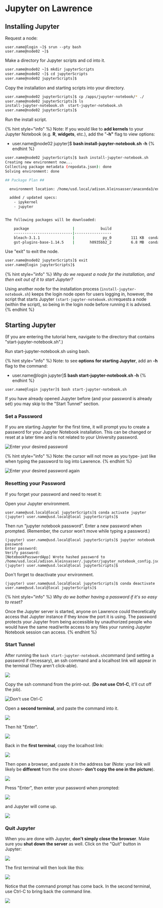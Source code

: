 # Jupyter on Lawrence

## Installing Jupyter

Request a node:

```text
user.name@login ~]$ srun --pty bash
user.name@node02 ~]$
```

Make a directory for Jupyter scripts and cd into it.

```bash
user.name@node02 ~]$ mkdir jupyterScripts
user.name@node02 ~]$ cd jupyterScripts
user.name@node02 jupyterScripts]$
```

Copy the installation and starting scripts into your directory.

```bash
user.name@node02 jupyterScripts]$ cp /apps/jupyter-notebook/* ./
user.name@node02 jupyterScripts]$ ls
install-jupyter-notebook.sh  start-jupyter-notebook.sh
user.name@node02 jupyterScripts]$ 
```

Run the install script.

{% hint style="info" %}
Note: If you would like to **add kernels** to your Jupyter Notebook \(e.g. **R**, **widgets**, etc.\), add the   "**-h"** flag to view options:

* user.name@node02 jupyter\]$ **bash install-jupyter-notebook.sh -h**
{% endhint %}

```bash
user.name@node02 jupyterScripts]$ bash install-jupyter-notebook.sh
Creating new environment now...
Collecting package metadata (repodata.json): done
Solving environment: done

## Package Plan ##

  environment location: /home/usd.local/adison.kleinsasser/anaconda3/envs/jupyter

  added / updated specs:
    - ipykernel
    - jupyter


The following packages will be downloaded:

    package                    |            build
    ---------------------------|-----------------
    bleach-3.1.1               |             py_0         111 KB  conda-forge
    gst-plugins-base-1.14.5    |       h0935bb2_2         6.8 MB  conda-forge

```

Use "exit" to exit the node.

```bash
user.name@node02 jupyterScripts]$ exit
user.name@login jupyterScripts]$
```

{% hint style="info" %}
_Why do we request a node for the installation, and then exit out of it to start Jupyter?_

Using another node for the installation process \(`install-jupyter-notebook.sh`\) keeps the login node open for users logging in, however, the script that starts Jupyter `(start-jupyter-notebook.sh)`requests a node \(within the script\), so being in the login node before running it is advised.
{% endhint %}

## Starting Jupyter

\(If you are entering the tutorial here, navigate to the directory that contains "start-jupyter-notebook.sh".\)

Run start-jupyter-notebook.sh using bash.

{% hint style="info" %}
Note: to see **options** **for starting Jupyter**, add an **-h** flag to the command:

* user.name@login jupyter\]$ **bash start-jupyter-notebook.sh -h**
{% endhint %}

```
user.name@login jupyter]$ bash start-jupyter-notebook.sh
```

If you have already opened Jupyter before \(and your password is already set\) you may skip to the "Start Tunnel" section.

### Set a Password

If you are starting Jupyter for the first time, it will prompt you to create a password for your Jupyter Notebook installation. This can be changed or reset at a later time and is not related to your University password.

![Enter your desired password](../.gitbook/assets/image%20%2833%29.png)

{% hint style="info" %}
Note: the cursor will not move as you type- just like when typing the password to log into Lawrence.
{% endhint %}

![Enter your desired password again](../.gitbook/assets/image%20%287%29.png)

### Resetting your Password

If you forget your password and need to reset it:

Open your Jupyter environment.

```text
user.name@usd.local@local jupyterScripts]$ conda activate jupyter
(jupyter) user.name@usd.local@local jupyterScripts]$
```

Then run "jupyter notebook password".  Enter a new password when prompted. \(Remember, the cursor won't move while typing a password.\)

```text
(jupyter) user.name@usd.local@local jupyterScripts]$ jupyter notebook password
Enter password:
Verify password:
[NotebookPasswordApp] Wrote hashed password to /home/usd.local/adison.kleinsasser/.jupyter/jupyter_notebook_config.json
(jupyter) user.name@usd.local@local jupyterScripts]$ 
```

Don't forget to deactivate your environment.

```text
(jupyter) user.name@usd.local@local jupyterScripts]$ conda deactivate
user.name@usd.local@local jupyterScripts]$
```

{% hint style="info" %}
_Why do we bother having a password if it's so easy to reset?_

Once the Jupyter server is started, anyone on Lawrence could theoretically access that Jupyter instance if they know the port it is using. The password protects your Jupyter from being accessible by unauthorized people who would have the same read/write access to any files your running Jupyter Notebook session can access.
{% endhint %}

### Start Tunnel

After running the `bash start-jupyter-notebook.sh`command \(and setting a password if necessary\), an ssh command and a localhost link will appear in the terminal \(They aren't click-able\).

![](../.gitbook/assets/image%20%2851%29.png)

Copy the ssh command from the print-out. \(**Do not use Ctrl-C**, it'll cut off the job\).

![Don&apos;t use Ctrl-C](../.gitbook/assets/copysshforjupyter.png)

Open a **second terminal**, and paste the command into it.

![](../.gitbook/assets/make-2nd-tunnel.png)

Then hit "Enter".

![](../.gitbook/assets/image%20%2811%29.png)

Back in the **first terminal**, copy the localhost link:

![](../.gitbook/assets/image%20%2838%29.png)

Then open a browser, and paste it in the address bar \(Note: your link will likely be **different** from the one shown- **don't copy the one in the picture**\).

![](../.gitbook/assets/image%20%2825%29.png)

Press "Enter", then enter your password when prompted:

![](../.gitbook/assets/image%20%2844%29.png)

and Jupyter will come up.

![](../.gitbook/assets/image%20%2830%29.png)

### Quit Jupyter

When you are done with Jupyter, **don't simply close the browser**.  Make sure you **shut down the server** as well.  Click on the "Quit" button in Jupyter:

![](../.gitbook/assets/image%20%2842%29.png)

The first terminal will then look like this:

![](../.gitbook/assets/image%20%2834%29.png)

Notice that the command prompt has come back.  In the second terminal, use Ctrl-C to bring back the command line.

![](../.gitbook/assets/image%20%2827%29.png)



